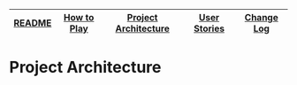 |[README](../README.md)|[How to Play](how-to-play.md)|[Project Architecture](architecture.md)|[User Stories](user-stories.md)|[Change Log](change-log.md)|
|-|-|-|-|-|

# Project Architecture